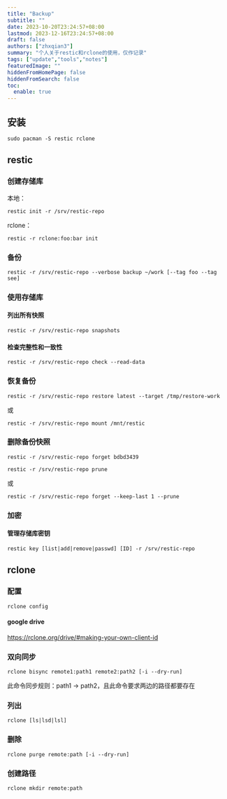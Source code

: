 ```yaml
---
title: "Backup"
subtitle: ""
date: 2023-10-20T23:24:57+08:00
lastmod: 2023-12-16T23:24:57+08:00
draft: false
authors: ["zhxqian3"]
summary: "个人关于restic和rclone的使用，仅作记录"
tags: ["update","tools","notes"]
featuredImage: ""
hiddenFromHomePage: false
hiddenFromSearch: false
toc: 
  enable: true
---
```


## 安装
```
sudo pacman -S restic rclone
```

## restic

### 创建存储库
本地：
```
restic init -r /srv/restic-repo
```

rclone：
```
restic -r rclone:foo:bar init
```

### 备份
```
restic -r /srv/restic-repo --verbose backup ~/work [--tag foo --tag see]
```

### 使用存储库

#### 列出所有快照
```
restic -r /srv/restic-repo snapshots
```

#### 检查完整性和一致性
```
restic -r /srv/restic-repo check --read-data
```

### 恢复备份
```
restic -r /srv/restic-repo restore latest --target /tmp/restore-work
```
或
```
restic -r /srv/restic-repo mount /mnt/restic
```

### 删除备份快照
```
restic -r /srv/restic-repo forget bdbd3439
```
```
restic -r /srv/restic-repo prune
```
或
```
restic -r /srv/restic-repo forget --keep-last 1 --prune
```

### 加密

#### 管理存储库密钥
```
restic key [list|add|remove|passwd] [ID] -r /srv/restic-repo
```

## rclone

### 配置
```
rclone config
```

#### google drive
https://rclone.org/drive/#making-your-own-client-id

### 双向同步
```
rclone bisync remote1:path1 remote2:path2 [-i --dry-run]
```
此命令同步规则：path1 -> path2，且此命令要求两边的路径都要存在

### 列出
```
rclone [ls|lsd|lsl]
```

### 删除
```
rclone purge remote:path [-i --dry-run]
```

### 创建路径
```
rclone mkdir remote:path
```